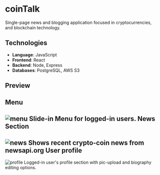 # coinTalk
Single-page news and blogging application focused in cryptocurrencies, and blockchain technology.

## Technologies
- **Language**: JavaScript
- **Frontend**: React
- **Backend**: Node, Express
- **Databases**: PostgreSQL, AWS S3


## Preview
Menu
--
![menu](https://github.com/csuito/coinTalk/blob/master/public/assets/menu.png)
Slide-in Menu for logged-in users.
News Section
--
![news](https://github.com/csuito/coinTalk/blob/master/public/assets/news.png)
Shows recent crypto-coin news from newsapi.org
User profile
--
![profile](https://github.com/csuito/coinTalk/blob/master/public/assets/profile.png)
Logged-in user's profile section with pic-upload and biography editing options.
